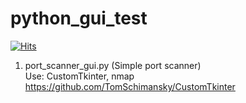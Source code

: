 # python_gui_test

[![Hits](https://hits.seeyoufarm.com/api/count/incr/badge.svg?url=https%3A%2F%2Fgithub.com%2Fnevertheless-good%2Fpython_gui_test.git&count_bg=%2379C83D&title_bg=%23555555&icon=&icon_color=%23E7E7E7&title=hits&edge_flat=false)](https://hits.seeyoufarm.com)


1. port_scanner_gui.py (Simple port scanner)    
   Use: CustomTkinter, nmap  
   https://github.com/TomSchimansky/CustomTkinter